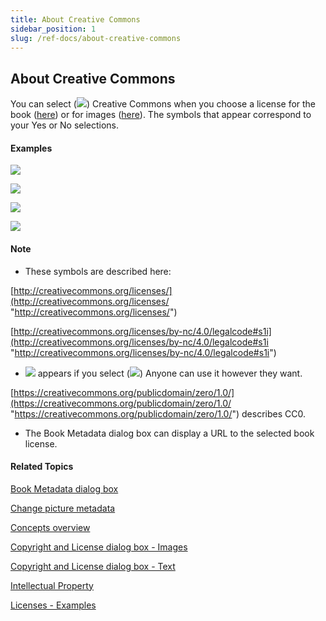 ```yaml
---
title: About Creative Commons
sidebar_position: 1
slug: /ref-docs/about-creative-commons
---
```


## About Creative Commons

You can select (![](/ref-docs-assets/images/SelectedRadioButton.png)) Creative Commons when you choose a license for the book ([here](../User_Interface/Dialog_boxes/Copyright_License_dialog_box_Text.md)) or for images ([here](../User_Interface/Dialog_boxes/Copyright_License_dialog_box_Images.md)). The symbols that appear correspond to your Yes or No selections.

#### Examples

   

![](/ref-docs-assets/images/Concepts/CCiconFULL.png)

![](/ref-docs-assets/images/Concepts/CCiconMod.png)

![](/ref-docs-assets/images/Concepts/CCiconShare.png)

![](/ref-docs-assets/images/Concepts/CCiconNO.png)

#### Note

-   These symbols are described here:
    

[http://creativecommons.org/licenses/](http://creativecommons.org/licenses/ "http://creativecommons.org/licenses/")

[http://creativecommons.org/licenses/by-nc/4.0/legalcode#s1i](http://creativecommons.org/licenses/by-nc/4.0/legalcode#s1i "http://creativecommons.org/licenses/by-nc/4.0/legalcode#s1i")

-   ![](/ref-docs-assets/images/PublicDomain_CC0.png) appears if you select (![](/ref-docs-assets/images/User_Interface/Dialog_boxes/RadioButton.png)) Anyone can use it however they want.
    

[https://creativecommons.org/publicdomain/zero/1.0/](https://creativecommons.org/publicdomain/zero/1.0/ "https://creativecommons.org/publicdomain/zero/1.0/") describes CC0.

-   The Book Metadata dialog box can display a URL to the selected book license.
    

#### Related Topics

[Book Metadata dialog box](../User_Interface/Dialog_boxes/Book_Metadata_dialog_box.md)

[Change picture metadata](../Tasks/Edit_tasks/Change_picture_metadata.md)

[Concepts overview](Concepts_overview.md)

[Copyright and License dialog box - Images](../User_Interface/Dialog_boxes/Copyright_License_dialog_box_Images.md)

[Copyright and License dialog box - Text](../User_Interface/Dialog_boxes/Copyright_License_dialog_box_Text.md)

[Intellectual Property](Intellectual_Property.md)

[Licenses - Examples](Licenses_examples.md)